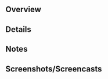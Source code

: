 ## Overview
<!-- Required. Why is this important/necessary? -->

## Details
<!-- Optional. List the key features/highlights as bullet points. Delete if unused. -->

## Notes
<!-- Optional. List additional notes/references as bullet points. Delete if unused. -->

## Screenshots/Screencasts
<!-- Optional. Provide supporting image/video. Delete if unused. -->
